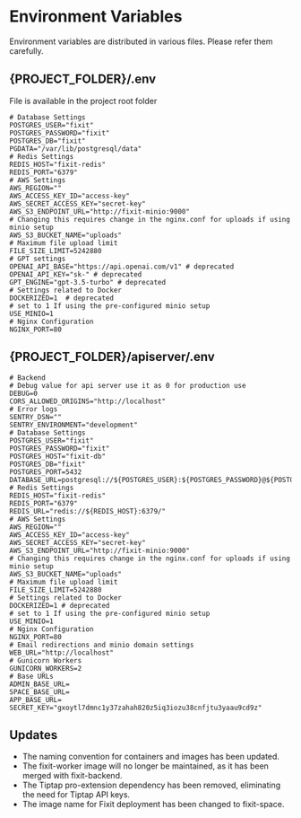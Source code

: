 # Environment Variables

Environment variables are distributed in various files. Please refer them carefully.

## {PROJECT_FOLDER}/.env

File is available in the project root folder​

```
# Database Settings
POSTGRES_USER="fixit"
POSTGRES_PASSWORD="fixit"
POSTGRES_DB="fixit"
PGDATA="/var/lib/postgresql/data"
# Redis Settings
REDIS_HOST="fixit-redis"
REDIS_PORT="6379"
# AWS Settings
AWS_REGION=""
AWS_ACCESS_KEY_ID="access-key"
AWS_SECRET_ACCESS_KEY="secret-key"
AWS_S3_ENDPOINT_URL="http://fixit-minio:9000"
# Changing this requires change in the nginx.conf for uploads if using minio setup
AWS_S3_BUCKET_NAME="uploads"
# Maximum file upload limit
FILE_SIZE_LIMIT=5242880
# GPT settings
OPENAI_API_BASE="https://api.openai.com/v1" # deprecated
OPENAI_API_KEY="sk-" # deprecated
GPT_ENGINE="gpt-3.5-turbo" # deprecated
# Settings related to Docker
DOCKERIZED=1  # deprecated
# set to 1 If using the pre-configured minio setup
USE_MINIO=1
# Nginx Configuration
NGINX_PORT=80
```

## {PROJECT_FOLDER}/apiserver/.env

```
# Backend
# Debug value for api server use it as 0 for production use
DEBUG=0
CORS_ALLOWED_ORIGINS="http://localhost"
# Error logs
SENTRY_DSN=""
SENTRY_ENVIRONMENT="development"
# Database Settings
POSTGRES_USER="fixit"
POSTGRES_PASSWORD="fixit"
POSTGRES_HOST="fixit-db"
POSTGRES_DB="fixit"
POSTGRES_PORT=5432
DATABASE_URL=postgresql://${POSTGRES_USER}:${POSTGRES_PASSWORD}@${POSTGRES_HOST}:${POSTGRES_PORT}/${POSTGRES_DB}
# Redis Settings
REDIS_HOST="fixit-redis"
REDIS_PORT="6379"
REDIS_URL="redis://${REDIS_HOST}:6379/"
# AWS Settings
AWS_REGION=""
AWS_ACCESS_KEY_ID="access-key"
AWS_SECRET_ACCESS_KEY="secret-key"
AWS_S3_ENDPOINT_URL="http://fixit-minio:9000"
# Changing this requires change in the nginx.conf for uploads if using minio setup
AWS_S3_BUCKET_NAME="uploads"
# Maximum file upload limit
FILE_SIZE_LIMIT=5242880
# Settings related to Docker
DOCKERIZED=1 # deprecated
# set to 1 If using the pre-configured minio setup
USE_MINIO=1
# Nginx Configuration
NGINX_PORT=80
# Email redirections and minio domain settings
WEB_URL="http://localhost"
# Gunicorn Workers
GUNICORN_WORKERS=2
# Base URLs
ADMIN_BASE_URL=
SPACE_BASE_URL=
APP_BASE_URL=
SECRET_KEY="gxoytl7dmnc1y37zahah820z5iq3iozu38cnfjtu3yaau9cd9z"
```

## Updates​

- The naming convention for containers and images has been updated.
- The fixit-worker image will no longer be maintained, as it has been merged with fixit-backend.
- The Tiptap pro-extension dependency has been removed, eliminating the need for Tiptap API keys.
- The image name for Fixit deployment has been changed to fixit-space.
